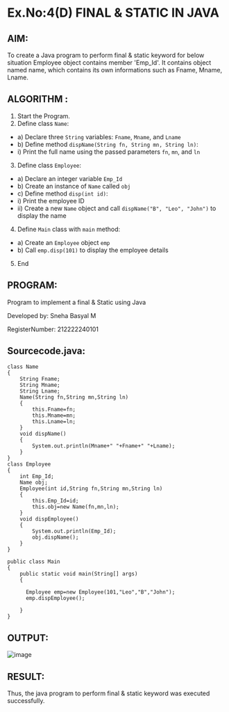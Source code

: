 # Ex.No:4(D) FINAL & STATIC IN JAVA

## AIM:
   To create a Java program to perform final & static keyword for below situation Employee object contains member 'Emp_Id'. It contains object named name, which contains its own informations such as Fname, Mname, Lname.
 
## ALGORITHM :
1.	Start the Program.
2.	Define class `Name`:
-	a) Declare three `String` variables: `Fname`, `Mname`, and `Lname`
-	b) Define method `dispName(String fn, String mn, String ln)`:
-	i) Print the full name using the passed parameters `fn`, `mn`, and `ln`
3.	Define class `Employee`:
-	a) Declare an integer variable `Emp_Id`
-	b) Create an instance of `Name` called `obj`
-	c) Define method `disp(int id)`:
-	i) Print the employee ID
-	ii) Create a new `Name` object and call `dispName("B", "Leo", "John")` to display the name
4.	Define `Main` class with `main` method:
-	a) Create an `Employee` object `emp`
-	b) Call `emp.disp(101)` to display the employee details
5.	End


## PROGRAM:

Program to implement a final & Static using Java

Developed by: Sneha Basyal M 

RegisterNumber: 212222240101


## Sourcecode.java:
```
class Name
{
    String Fname;
    String Mname;
    String Lname;
    Name(String fn,String mn,String ln)
    {
        this.Fname=fn;
        this.Mname=mn;
        this.Lname=ln;
    }
    void dispName()
    {
        System.out.println(Mname+" "+Fname+" "+Lname);
    }
}
class Employee
{
    int Emp_Id;
    Name obj;
    Employee(int id,String fn,String mn,String ln)
    {
        this.Emp_Id=id;
        this.obj=new Name(fn,mn,ln);
    }
    void dispEmployee()
    {
        System.out.println(Emp_Id);
        obj.dispName();
    }
}

public class Main
{
    public static void main(String[] args)
    {
   
      Employee emp=new Employee(101,"Leo","B","John");
      emp.dispEmployee();
        
    }
}
```

## OUTPUT:

![image](https://github.com/user-attachments/assets/20e73042-b37d-4cfb-9b67-cdfca3aed30e)


## RESULT:
Thus, the java program to perform final & static keyword was executed successfully.
